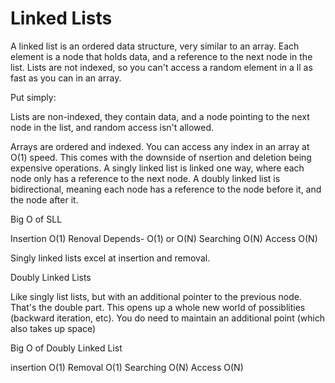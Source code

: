 # Linked Lists

A linked list is an ordered data structure, very similar to an array. Each element is a node that holds data, and a reference to the next node in the list. Lists are not indexed, so you can't access a random element in a ll as fast as you can in an array.

Put simply:

Lists are non-indexed, they contain data, and a node pointing to the next node in the list, and random access isn't allowed.

Arrays are ordered and indexed. You can access any index in an array at O(1) speed. This comes with the downside of nsertion and deletion being expensive operations. A singly linked list is linked one way, where each node only has a reference to the next node. A doubly linked list is bidirectional, meaning each node has a reference to the node before it, and the node after it.

Big O of SLL

Insertion O(1)
Renoval Depends- O(1) or O(N)
Searching O(N)
Access O(N)

Singly linked lists excel at insertion and removal.


Doubly Linked Lists

Like singly list lists, but with an additional pointer to the previous node. That's the double part. This opens up a whole new world of possiblities (backward iteration, etc). You do need to maintain an additional point (which also takes up space)

Big O of Doubly Linked List

insertion O(1)
Removal O(1)
Searching O(N)
Access O(N)